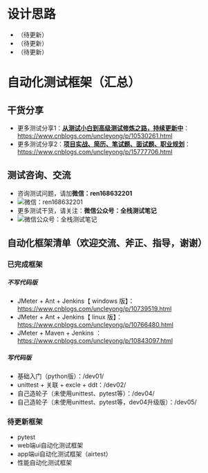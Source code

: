 # 设计思路
- （待更新）
- （待更新）
- （待更新）


# 自动化测试框架（汇总）

## 干货分享
- 更多测试分享1：[**从测试小白到高级测试修炼之路，持续更新中**](https://www.cnblogs.com/uncleyong/p/10530261.html)：https://www.cnblogs.com/uncleyong/p/10530261.html
- 更多测试分享2：[**项目实战、简历、笔试题、面试题、职业规划**](https://www.cnblogs.com/uncleyong/p/15777706.html)：https://www.cnblogs.com/uncleyong/p/15777706.html
## 测试咨询、交流
- 咨询测试问题，请加**微信：ren168632201**
- ![微信：ren168632201](https://files-cdn.cnblogs.com/files/uncleyong/weixin.bmp "微信：ren168632201")
- 更多测试干货，请关注：**微信公众号：全栈测试笔记**
- ![微信公众号：全栈测试笔记](https://images.gitee.com/uploads/images/2021/0501/100020_01f5c2b2_1925756.png "公众号：全栈测试笔记")

## 自动化框架清单（欢迎交流、斧正、指导，谢谢）

### 已完成框架
##### 不写代码版
- JMeter + Ant + Jenkins【 windows 版】： https://www.cnblogs.com/uncleyong/p/10739519.html
- JMeter + Ant + Jenkins【 linux 版】： https://www.cnblogs.com/uncleyong/p/10766480.html
- JMeter + Maven + Jenkins ：https://www.cnblogs.com/uncleyong/p/10843097.html

##### 写代码版
- 基础入门（python版）：/dev01/
- unittest + 关联 + excle + ddt：/dev02/
- 自己造轮子（未使用unittest、pytest等）：/dev04/
- 自己造轮子（未使用unittest、pytest等，dev04升级版）：/dev05/

### 待更新框架
- pytest
- web端ui自动化测试框架
- app端ui自动化测试框架（airtest）
- 性能自动化测试框架

